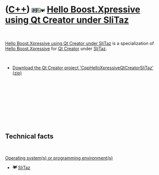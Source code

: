 



 

 

 

 

 

([C++](Cpp.htm)) ![Boost](PicBoost.png)![Qt Creator](PicQtCreator.png)![SliTaz](PicSliTaz.png) [Hello Boost.Xpressive using Qt Creator under SliTaz](CppHelloXpressiveQtCreatorSliTaz.htm)
==========================================================================================================================================================================================

 

[Hello Boost.Xpressive using Qt Creator under
SliTaz](CppHelloXpressiveQtCreatorSliTaz.htm) is a specialization of
[Hello Boost.Xpressive](CppHelloXpressive.htm) for [Qt
Creator](CppQtCreator.htm) under [SliTaz](CppSliTaz.htm).

 

-   [Download the Qt Creator project
    'CppHelloXpressiveQtCreatorSliTaz' (zip)](CppHelloXpressiveQtCreatorSliTaz.htm)

 

 

 

 

 

Technical facts
---------------

 

[Operating system(s) or programming environment(s)](CppOs.htm)

-   ![SliTaz](PicSliTaz.png) [SliTaz](CppSliTaz.htm)

